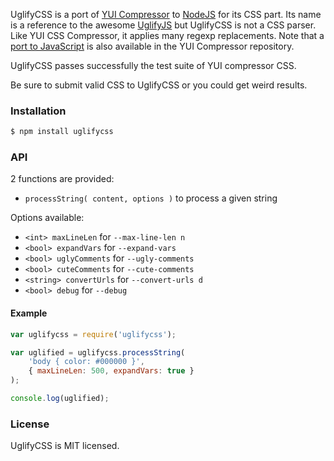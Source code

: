 UglifyCSS is a port of [YUI Compressor](https://github.com/yui/yuicompressor) to [NodeJS](http://nodejs.org) for its CSS part. Its name is a reference to the awesome [UglifyJS](https://github.com/mishoo/UglifyJS) but UglifyCSS is not a CSS parser. Like YUI CSS Compressor, it applies many regexp replacements. Note that a [port to JavaScript](https://github.com/yui/ycssmin) is also available in the YUI Compressor repository.

UglifyCSS passes successfully the test suite of YUI compressor CSS.

Be sure to submit valid CSS to UglifyCSS or you could get weird results.

### Installation

```sh
$ npm install uglifycss
```

### API

2 functions are provided:

* `processString( content, options )` to process a given string

Options available:
* `<int> maxLineLen` for `--max-line-len n`
* `<bool> expandVars` for `--expand-vars`
* `<bool> uglyComments` for `--ugly-comments`
* `<bool> cuteComments` for `--cute-comments`
* `<string> convertUrls` for `--convert-urls d`
* `<bool> debug` for `--debug`

#### Example

```js
var uglifycss = require('uglifycss');

var uglified = uglifycss.processString(
    'body { color: #000000 }',
    { maxLineLen: 500, expandVars: true }
);

console.log(uglified);
```

### License

UglifyCSS is MIT licensed.

